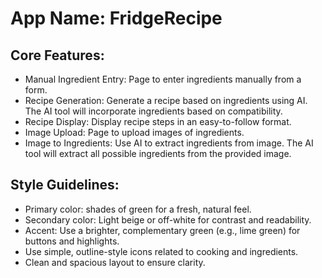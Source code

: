 # **App Name**: FridgeRecipe

## Core Features:

- Manual Ingredient Entry: Page to enter ingredients manually from a form.
- Recipe Generation: Generate a recipe based on ingredients using AI. The AI tool will incorporate ingredients based on compatibility.
- Recipe Display: Display recipe steps in an easy-to-follow format.
- Image Upload: Page to upload images of ingredients.
- Image to Ingredients: Use AI to extract ingredients from image. The AI tool will extract all possible ingredients from the provided image.

## Style Guidelines:

- Primary color: shades of green for a fresh, natural feel.
- Secondary color: Light beige or off-white for contrast and readability.
- Accent: Use a brighter, complementary green (e.g., lime green) for buttons and highlights.
- Use simple, outline-style icons related to cooking and ingredients.
- Clean and spacious layout to ensure clarity.